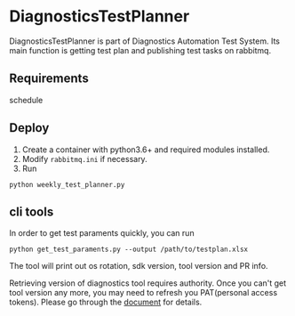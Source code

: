 # DiagnosticsTestPlanner
DiagnosticsTestPlanner is part of Diagnostics Automation Test System. Its main function is getting test plan and publishing test tasks on rabbitmq.

## Requirements
schedule

## Deploy
1. Create a container with python3.6+ and required modules installed. 
2. Modify `rabbitmq.ini` if necessary.
3. Run
```
python weekly_test_planner.py
```

## cli tools
In order to get test paraments quickly, you can run 
```
python get_test_paraments.py --output /path/to/testplan.xlsx
```
The tool will print out os rotation, sdk version, tool version and PR info.  

Retrieving version of diagnostics tool requires authority. Once you can't get tool version any more, you may need to refresh you PAT(personal access tokens). Please go through the [document](https://docs.microsoft.com/en-us/azure/devops/organizations/accounts/use-personal-access-tokens-to-authenticate?view=azure-devops&tabs=preview-page) for details.

